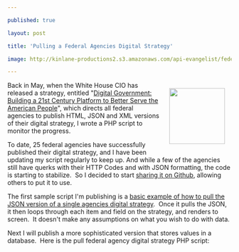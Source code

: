 ---
published: true
layout: post
title: 'Pulling a Federal Agencies Digital Strategy'
image: http://kinlane-productions2.s3.amazonaws.com/api-evangelist/federal-government/whitehouse-seal.png
---

<p><img style="padding: 15px;" src="https://kinlane-productions2.s3.amazonaws.com/api-evangelist/federal-government/whitehouse-seal.png" alt="" width="125" align="right" />
<p>Back in May, when the <span>White House CIO has released a strategy, entitled "</span><a title="Digital Government: Building a 21st Century Platform to Better Serve the American People" href="https://www.whitehouse.gov/sites/default/files/omb/egov/digital-government/digital-government-strategy.pdf">Digital Government: Building a 21st Century Platform to Better Serve the American People</a><span>", which directs all federal agencies to publish HTML, JSON and XML versions of their digital strategy, I wrote a PHP script to monitor the progress.&nbsp;</span>
<p>To date, 25 federal agencies have successfully published their digital strategy, and I have been updating my script regularly to keep up. And while a few of the agencies still have querks with their HTTP Codes and with JSON formatting, the code is starting to stabilize. &nbsp;So I decided to start <a title="Publishing to Github" href="https://github.com/kinlane/digital-strategy">sharing it on Github</a>, allowing others to put it to use.
<p>The first sample script I'm publishing is a <a href="https://github.com/kinlane/digital-strategy/blob/master/pull-agency.php">basic example of how to pull the JSON version of a single agencies digital strategy</a>. &nbsp;Once it pulls the JSON, it then loops through each item and field on the strategy, and renders to screen. &nbsp;It doesn't make any assumptions on what you wish to do with data.
<p>Next I will publish a more sophisticated version that stores values in a database. &nbsp;Here is the pull federal agency digital strategy PHP script:
<script src="https://gist.github.com/3763722.js?file=pull-agency.php"></script>

